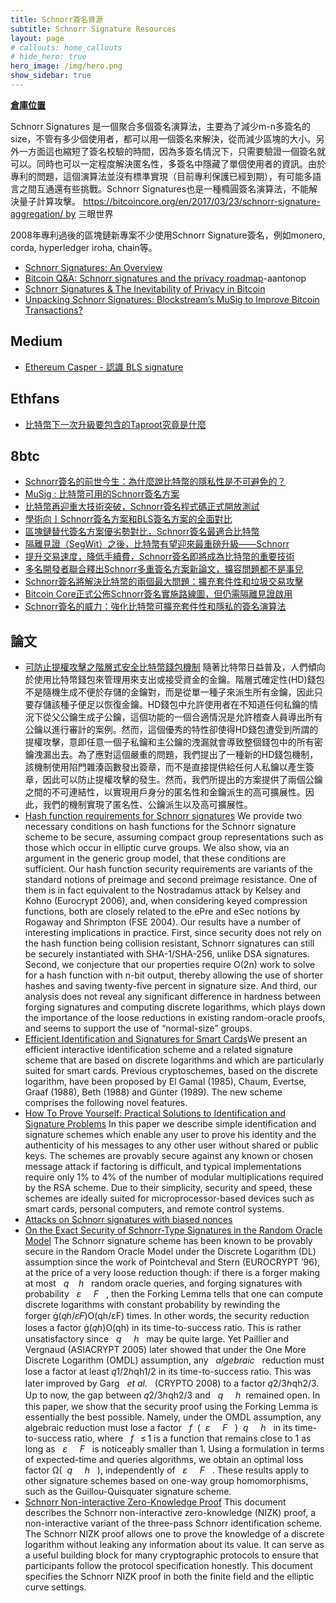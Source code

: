 ```yaml
---
title: Schnorr簽名資源
subtitle: Schnorr Signature Resources
layout: page
# callouts: home_callouts
# hide_hero: true
hero_image: /img/hero.png
show_sidebar: true
---
```


[**倉庫位置**](https://github.com/cypherpunks-core/blockchain_privacy_resources_zh)

Schnorr Signatures 是一個聚合多個簽名演算法，主要為了減少m-n多簽名的size，不管有多少個使用者，都可以用一個簽名來解決，從而減少區塊的大小。另外一方面這也縮短了簽名校驗的時間，因為多簽名情況下，只需要驗證一個簽名就可以。同時也可以一定程度解決匿名性，多簽名中隱藏了單個使用者的資訊。由於專利的問題，這個演算法並沒有標準實現（目前專利保護已經到期），有可能多語言之間互通還有些挑戰。Schnorr Signatures也是一種橢圓簽名演算法，不能解決量子計算攻擊。 https://bitcoincore.org/en/2017/03/23/schnorr-signature-aggregation/ by 三眼世界

2008年專利過後的區塊鏈新專案不少使用Schnorr Signature簽名，例如monero, corda, hyperledger iroha, chain等。

* [Schnorr Signatures: An Overview](https://github.com/WebOfTrustInfo/rwot1-sf/blob/master/topics-and-advance-readings/Schnorr-Signatures--An-Overview.md?fbclid=IwAR204wd8i2rsX9QQnWyIl93_e8-UvyHBoeitsKPIEUkmvE1kGL4WgsGlCgw)
* [Bitcoin Q&A: Schnorr signatures and the privacy roadmap](https://www.youtube.com/watch?v=JeJzwZgxF50)-aantonop
* [Schnorr Signatures & The Inevitability of Privacy in Bitcoin](https://medium.com/digitalassetresearch/schnorr-signatures-the-inevitability-of-privacy-in-bitcoin-b2f45a1f7287)
* [Unpacking Schnorr Signatures: Blockstream’s MuSig to Improve Bitcoin Transactions?](https://cointelegraph.com/news/unpacking-schnorr-signatures-blockstreams-musig-to-improve-bitcoin-transactions)

## Medium

* [Ethereum Casper - 認識 BLS signature](https://github.com/cypherpunks-core/Schnorr_Signature_Resources_zh/blob/master/article/EthereumCasper-%E8%AA%8D%E8%AD%98BLSsignature.md)

## Ethfans

* [比特幣下一次升級要包含的Taproot究竟是什麼](https://github.com/cypherpunks-core/Schnorr_Signature_Resources_zh/blob/master/article/%E6%AF%94%E7%89%B9%E5%B9%A3%E4%B8%8B%E4%B8%80%E6%AC%A1%E5%8D%87%E7%B4%9A%E8%A6%81%E5%8C%85%E5%90%AB%E7%9A%84Taproot%E7%A9%B6%E7%AB%9F%E6%98%AF%E4%BB%80%E9%BA%BC.md)

## 8btc

* [Schnorr簽名的前世今生：為什麼說比特幣的隱私性是不可避免的？](https://github.com/cypherpunks-core/Schnorr_Signature_Resources_zh/blob/master/article/Schnorr%E7%B0%BD%E5%90%8D%E7%9A%84%E5%89%8D%E4%B8%96%E4%BB%8A%E7%94%9F%EF%BC%9A%E7%82%BA%E4%BB%80%E9%BA%BC%E8%AA%AA%E6%AF%94%E7%89%B9%E5%B9%A3%E7%9A%84%E9%9A%B1%E7%A7%81%E6%80%A7%E6%98%AF%E4%B8%8D%E5%8F%AF%E9%81%BF%E5%85%8D%E7%9A%84%EF%BC%9F.md)
* [MuSig : 比特幣可用的Schnorr簽名方案](https://github.com/cypherpunks-core/Schnorr_Signature_Resources_zh/blob/master/article/MuSig:%E6%AF%94%E7%89%B9%E5%B9%A3%E5%8F%AF%E7%94%A8%E7%9A%84Schnorr%E7%B0%BD%E5%90%8D%E6%96%B9%E6%A1%88.md)
* [比特幣再迎重大技術突破，Schnorr簽名程式碼正式開放測試](https://github.com/cypherpunks-core/Schnorr_Signature_Resources_zh/blob/master/article/%E6%AF%94%E7%89%B9%E5%B9%A3%E5%86%8D%E8%BF%8E%E9%87%8D%E5%A4%A7%E6%8A%80%E8%A1%93%E7%AA%81%E7%A0%B4%EF%BC%8CSchnorr%E7%B0%BD%E5%90%8D%E7%A8%8B%E5%BC%8F%E7%A2%BC%E6%AD%A3%E5%BC%8F%E9%96%8B%E6%94%BE%E6%B8%AC%E8%A9%A6.md)
* [學術向丨Schnorr簽名方案和BLS簽名方案的全面對比](https://github.com/cypherpunks-core/Schnorr_Signature_Resources_zh/blob/master/article/%E5%AD%B8%E8%A1%93%E5%90%91%E4%B8%A8Schnorr%E7%B0%BD%E5%90%8D%E6%96%B9%E6%A1%88%E5%92%8CBLS%E7%B0%BD%E5%90%8D%E6%96%B9%E6%A1%88%E7%9A%84%E5%85%A8%E9%9D%A2%E5%B0%8D%E6%AF%94.md)
* [區塊鏈替代簽名方案優劣勢對比，Schnorr簽名最適合比特幣](https://github.com/cypherpunks-core/Schnorr_Signature_Resources_zh/blob/master/article/%E5%8D%80%E5%A1%8A%E9%8F%88%E6%9B%BF%E4%BB%A3%E7%B0%BD%E5%90%8D%E6%96%B9%E6%A1%88%E5%84%AA%E5%8A%A3%E5%8B%A2%E5%B0%8D%E6%AF%94%EF%BC%8CSchnorr%E7%B0%BD%E5%90%8D%E6%9C%80%E9%81%A9%E5%90%88%E6%AF%94%E7%89%B9%E5%B9%A3.md)
* [隔離見證（SegWit）之後，比特幣有望迎來最重磅升級——Schnorr](https://github.com/cypherpunks-core/Schnorr_Signature_Resources_zh/blob/master/article/%E9%9A%94%E9%9B%A2%E8%A6%8B%E8%AD%89%EF%BC%88SegWit%EF%BC%89%E4%B9%8B%E5%BE%8C%EF%BC%8C%E6%AF%94%E7%89%B9%E5%B9%A3%E6%9C%89%E6%9C%9B%E8%BF%8E%E4%BE%86%E6%9C%80%E9%87%8D%E7%A3%85%E5%8D%87%E7%B4%9A%E2%80%94%E2%80%94Schnorr.md)
* [提升交易速度，降低手續費，Schnorr簽名即將成為比特幣的重要技術](https://github.com/cypherpunks-core/Schnorr_Signature_Resources_zh/blob/master/article/%E6%8F%90%E5%8D%87%E4%BA%A4%E6%98%93%E9%80%9F%E5%BA%A6%EF%BC%8C%E9%99%8D%E4%BD%8E%E6%89%8B%E7%BA%8C%E8%B2%BB%EF%BC%8CSchnorr%E7%B0%BD%E5%90%8D%E5%8D%B3%E5%B0%87%E6%88%90%E7%82%BA%E6%AF%94%E7%89%B9%E5%B9%A3%E7%9A%84%E9%87%8D%E8%A6%81%E6%8A%80%E8%A1%93.md)
* [多名開發者聯合釋出Schnorr多重簽名方案新論文，擴容問題都不是事兒](https://github.com/cypherpunks-core/Schnorr_Signature_Resources_zh/blob/master/article/%E5%A4%9A%E5%90%8D%E9%96%8B%E7%99%BC%E8%80%85%E8%81%AF%E5%90%88%E9%87%8B%E5%87%BASchnorr%E5%A4%9A%E9%87%8D%E7%B0%BD%E5%90%8D%E6%96%B9%E6%A1%88%E6%96%B0%E8%AB%96%E6%96%87%EF%BC%8C%E6%93%B4%E5%AE%B9%E5%95%8F%E9%A1%8C%E9%83%BD%E4%B8%8D%E6%98%AF%E4%BA%8B%E5%85%92.md)
* [Schnorr簽名將解決比特幣的兩個最大問題：擴充套件性和垃圾交易攻擊](https://github.com/cypherpunks-core/Schnorr_Signature_Resources_zh/blob/master/article/Schnorr%E7%B0%BD%E5%90%8D%E5%B0%87%E8%A7%A3%E6%B1%BA%E6%AF%94%E7%89%B9%E5%B9%A3%E7%9A%84%E5%85%A9%E5%80%8B%E6%9C%80%E5%A4%A7%E5%95%8F%E9%A1%8C%EF%BC%9A%E6%93%B4%E5%85%85%E5%A5%97%E4%BB%B6%E6%80%A7%E5%92%8C%E5%9E%83%E5%9C%BE%E4%BA%A4%E6%98%93%E6%94%BB%E6%93%8A.md)
* [Bitcoin Core正式公佈Schnorr簽名實施路線圖，但仍需隔離見證啟用](https://github.com/cypherpunks-core/Schnorr_Signature_Resources_zh/blob/master/article/BitcoinCore%E6%AD%A3%E5%BC%8F%E5%85%AC%E4%BD%88Schnorr%E7%B0%BD%E5%90%8D%E5%AF%A6%E6%96%BD%E8%B7%AF%E7%B7%9A%E5%9C%96%EF%BC%8C%E4%BD%86%E4%BB%8D%E9%9C%80%E9%9A%94%E9%9B%A2%E8%A6%8B%E8%AD%89%E5%95%9F%E7%94%A8.md)
* [Schnorr簽名的威力：強化比特幣可擴充套件性和隱私的簽名演算法](https://github.com/cypherpunks-core/Schnorr_Signature_Resources_zh/blob/master/article/Schnorr%E7%B0%BD%E5%90%8D%E7%9A%84%E5%A8%81%E5%8A%9B%EF%BC%9A%E5%BC%B7%E5%8C%96%E6%AF%94%E7%89%B9%E5%B9%A3%E5%8F%AF%E6%93%B4%E5%85%85%E5%A5%97%E4%BB%B6%E6%80%A7%E5%92%8C%E9%9A%B1%E7%A7%81%E7%9A%84%E7%B0%BD%E5%90%8D%E6%BC%94%E7%AE%97%E6%B3%95.md)

## 論文

* [可防止提權攻擊之階層式安全比特幣錢包機制](https://hdl.handle.net/11296/kuku5v) 隨著比特幣日益普及，人們傾向於使用比特幣錢包來管理用來支出或接受資金的金鑰。階層式確定性(HD)錢包不是隨機生成不便於存儲的金鑰對，而是從單一種子來派生所有金鑰，因此只要存儲該種子便足以恢復金鑰。HD錢包中允許使用者在不知道任何私鑰的情況下從父公鑰生成子公鑰，這個功能的一個合適情況是允許稽查人員導出所有公鑰以進行審計的案例。然而，這個優秀的特性卻使得HD錢包遭受到所謂的提權攻擊，意即任意一個子私鑰和主公鑰的洩漏就會導致整個錢包中的所有密鑰洩漏出去。為了應對這個嚴重的問題，我們提出了一種新的HD錢包機制，該機制使用陷門雜湊函數發出簽章，而不是直接提供給任何人私鑰以產生簽章，因此可以防止提權攻擊的發生。然而，我們所提出的方案提供了兩個公鑰之間的不可連結性，以實現用戶身分的匿名性和金鑰派生的高可擴展性。因此，我們的機制實現了匿名性、公鑰派生以及高可擴展性。
* [Hash function requirements for Schnorr signatures](https://github.com/cypherpunks-core/Schnorr_Signature_Resources_zh/blob/master/paper/Hash-Function-Requirements-for-Schnorr-Signatures.pdf) We provide two necessary conditions on hash functions for the Schnorr signature scheme to be secure, assuming compact group representations such as those which occur in elliptic curve groups. We also show, via an argument in the generic group model, that these conditions are sufficient. Our hash function security requirements are variants of the standard notions of preimage and second preimage resistance. One of them is in fact equivalent to the Nostradamus attack by Kelsey and Kohno (Eurocrypt 2006), and, when considering keyed compression functions, both are closely related to the ePre and eSec notions by Rogaway and Shrimpton (FSE 2004). Our results have a number of interesting implications in practice. First, since security does not rely on the hash function being collision resistant, Schnorr signatures can still be securely instantiated with SHA-1/SHA-256, unlike DSA signatures. Second, we conjecture that our properties require O(2n) work to solve for a hash function with n-bit output, thereby allowing the use of shorter hashes and saving twenty-five percent in signature size. And third, our analysis does not reveal any significant difference in hardness between forging signatures and computing discrete logarithms, which plays down the importance of the loose reductions in existing random-oracle proofs, and seems to support the use of “normal-size” groups.
* [Efficient Identification and Signatures for Smart Cards](http://sci-hub.tw/https://link.springer.com/chapter/10.1007%2F0-387-34805-0_22)We present an efficient interactive identification scheme and a related signature scheme that are based on discrete logarithms and which are particularly suited for smart cards. Previous cryptoschemes, based on the discrete logarithm, have been proposed by El Gamal (1985), Chaum, Evertse, Graaf (1988), Beth (1988) and Günter (1989). The new scheme comprises the following novel features.
* [How To Prove Yourself: Practical Solutions to Identification and Signature Problems](http://sci-hub.tw/https://link.springer.com/chapter/10.1007%2F3-540-47721-7_12) In this paper we describe simple identification and signature schemes which enable any user to prove his identity and the authenticity of his messages to any other user without shared or public keys. The schemes are provably secure against any known or chosen message attack if factoring is difficult, and typical implementations require only 1% to 4% of the number of modular multiplications required by the RSA scheme. Due to their simplicity, security and speed, these schemes are ideally suited for microprocessor-based devices such as smart cards, personal computers, and remote control systems.
* [Attacks on Schnorr signatures with biased nonces](https://ecc2017.cs.ru.nl/slides/ecc2017-tibouchi.pdf)
* [On the Exact Security of Schnorr-Type Signatures in the Random Oracle Model](https://eprint.iacr.org/2012/029.pdf) The Schnorr signature scheme has been known to be provably secure in the Random Oracle Model under the Discrete Logarithm (DL) assumption since the work of Pointcheval and Stern (EUROCRYPT ’96), at the price of a very loose reduction though: if there is a forger making at most   *q*    *h*   random oracle queries, and forging signatures with probability   *ε*     *F*   , then the Forking Lemma tells that one can compute discrete logarithms with constant probability by rewinding the forger (𝑞ℎ/𝜀𝐹)O(qh/εF) times. In other words, the security reduction loses a factor (𝑞ℎ)O(qh) in its time-to-success ratio. This is rather unsatisfactory since   *q*     *h*   may be quite large. Yet Paillier and Vergnaud (ASIACRYPT 2005) later showed that under the One More Discrete Logarithm (OMDL) assumption, any   *algebraic*   reduction must lose a factor at least 𝑞1/2ℎqh1/2 in its time-to-success ratio. This was later improved by Garg   *et al.*   (CRYPTO 2008) to a factor 𝑞2/3ℎqh2/3. Up to now, the gap between 𝑞2/3ℎqh2/3 and   *q*     *h*  remained open. In this paper, we show that the security proof using the Forking Lemma is essentially the best possible. Namely, under the OMDL assumption, any algebraic reduction must lose a factor   *f*  (  *ε*     *F*   )  *q*     *h*   in its time-to-success ratio, where   *f*   ≤ 1 is a function that remains close to 1 as long as   *ε*     *F*   is noticeably smaller than 1. Using a formulation in terms of expected-time and queries algorithms, we obtain an optimal loss factor Ω(  *q*     *h*   ), independently of   *ε*     *F*   . These results apply to other signature schemes based on one-way group homomorphisms, such as the Guillou-Quisquater signature scheme.
* [Schnorr Non-interactive Zero-Knowledge Proof](https://www.rfc-editor.org/rfc/pdfrfc/rfc8235.txt.pdf) This document describes the Schnorr non-interactive zero-knowledge (NIZK) proof, a non-interactive variant of the three-pass Schnorr identification scheme. The Schnorr NIZK proof allows one to prove the knowledge of a discrete logarithm without leaking any information about its value. It can serve as a useful building block for many cryptographic protocols to ensure that participants follow the protocol specification honestly. This document specifies the Schnorr NIZK proof in both the finite field and the elliptic curve settings.